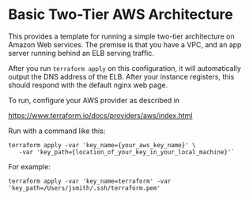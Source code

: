 # Basic Two-Tier AWS Architecture

This provides a template for running a simple two-tier architecture on Amazon
Web services. The premise is that you have a VPC, and an app server running behind
an ELB serving traffic.

After you run `terraform apply` on this configuration, it will
automatically output the DNS address of the ELB. After your instance
registers, this should respond with the default nginx web page.

To run, configure your AWS provider as described in 

https://www.terraform.io/docs/providers/aws/index.html

Run with a command like this:

```
terraform apply -var 'key_name={your_aws_key_name}' \
   -var 'key_path={location_of_your_key_in_your_local_machine}'` 
```

For example:

```
terraform apply -var 'key_name=terraform' -var 'key_path=/Users/jsmith/.ssh/terraform.pem'
```
